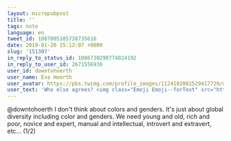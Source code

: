 ```yaml
---
layout: micropubpost
title: ''
tags: note
language: en
tweet_id: 1087005105738735616
date: 2019-01-20 15:13:07 +0000
slug: '151307'
in_reply_to_status_id: 1086730298774024192
in_reply_to_user_id: 2671556916
user_id: downtohoerth
user_name: Eva Hoerth
user_avatar: https://pbs.twimg.com/profile_images/1124102081529417729/uEt1fVzd.jpg
user_text: 'Who else agrees? <img class="Emoji Emoji--forText" src="https://abs.twimg.com/emoji/v2/72x72/1f64b-200d-2640-fe0f.png" draggable="false" alt="🙋‍♀️" title="Femme levant la main" aria-label="Emoji: Femme levant la main"><a href="https://t.co/zX5Ebrh6JK" rel="nofollow noopener" dir="ltr" data-expanded-url="https://twitter.com/_lovelaja/status/1086117445822230529" class="twitter-timeline-link u-hidden" target="_blank" title="https://twitter.com/_lovelaja/status/1086117445822230529"><span class="tco-ellipsis"></span><span class="invisible">https://</span><span class="js-display-url">twitter.com/_lovelaja/stat</span><span class="invisible">us/1086117445822230529</span><span class="tco-ellipsis"><span class="invisible"> </span>…</span></a>'
---
```

@downtohoerth I don't think about colors and genders. It's just about global diversity including color and genders. We need young and old, rich and poor, novice and expert, manual and intellectual, introvert and extravert, etc... (1/2)
